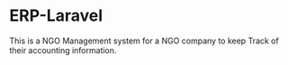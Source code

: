 # ERP-Laravel
This is a NGO Management system for a NGO company to keep Track of their accounting information.
